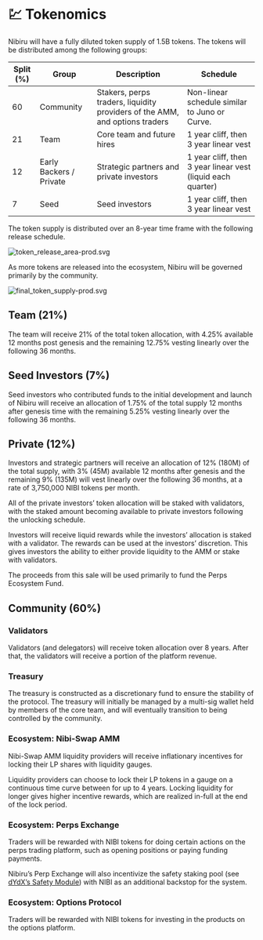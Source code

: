 # 💹 Tokenomics

Nibiru will have a fully diluted token supply of 1.5B tokens. The tokens will be distributed among the following groups:

| Split (%) | Group                   | Description                                                                 | Schedule                                                    |
| --------- | ----------------------- | --------------------------------------------------------------------------- | ----------------------------------------------------------- |
| 60        | Community               | Stakers, perps traders, liquidity providers of the AMM, and options traders | Non-linear schedule similar to Juno or Curve.               |
| 21        | Team                    | Core team and future hires                                                  | 1 year cliff, then 3 year linear vest                       |
| 12        | Early Backers / Private | Strategic partners and private investors                                    | 1 year cliff, then 3 year linear vest (liquid each quarter) |
| 7         | Seed                    | Seed investors                                                              | 1 year cliff, then 3 year linear vest                       |

The token supply is distributed over an 8-year time frame with the following release schedule.

![token\_release\_area-prod.svg](../img/token\_release\_area-prod.svg)

As more tokens are released into the ecosystem, Nibiru will be governed primarily by the community.

![final\_token\_supply-prod.svg](../img/final\_token\_supply-prod.svg)

## Team (21%)

The team will receive 21% of the total token allocation, with 4.25% available 12 months post genesis and the remaining 12.75% vesting linearly over the following 36 months.



## Seed Investors (7%)

Seed investors who contributed funds to the initial development and launch of Nibiru will receive an allocation of 1.75% of the total supply 12 months after genesis time with the remaining 5.25% vesting linearly over the following 36 months.

## Private (12%)

Investors and strategic partners will receive an allocation of 12% (180M) of the total supply, with 3% (45M) available 12 months after genesis and the remaining 9% (135M) will vest linearly over the following 36 months, at a rate of 3,750,000 NIBI tokens per month.

All of the private investors’ token allocation will be staked with validators, with the staked amount becoming available to private investors following the unlocking schedule.

Investors will receive liquid rewards while the investors’ allocation is staked with a validator. The rewards can be used at the investors’ discretion. This gives investors the ability to either provide liquidity to the AMM or stake with validators.

The proceeds from this sale will be used primarily to fund the Perps Ecosystem Fund.

## Community (60%)

### Validators

Validators (and delegators) will receive token allocation over 8 years. After that, the validators will receive a portion of the platform revenue.

### Treasury

The treasury is constructed as a discretionary fund to ensure the stability of the protocol. The treasury will initially be managed by a multi-sig wallet held by members of the core team, and will eventually transition to being controlled by the community.

### Ecosystem: **Nibi-Swap AMM**

Nibi-Swap AMM liquidity providers will receive inflationary incentives for locking their LP shares with liquidity gauges.

Liquidity providers can choose to lock their LP tokens in a gauge on a continuous time curve between for up to 4 years. Locking liquidity for longer gives higher incentive rewards, which are realized in-full at the end of the lock period.

### Ecosystem: **Perps Exchange**

Traders will be rewarded with NIBI tokens for doing certain actions on the perps trading platform, such as opening positions or paying funding payments.

Nibiru’s Perp Exchange will also incentivize the safety staking pool (see [dYdX’s Safety Module](https://docs.dydx.community/dydx-governance/staking-pools/safety-staking-pool)) with NIBI as an additional backstop for the system.

### Ecosystem: **Options Protocol**

Traders will be rewarded with NIBI tokens for investing in the products on the options platform.

